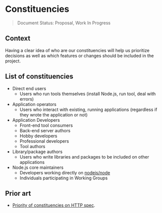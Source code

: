 # Constituencies

> Document Status: Proposal, Work In Progress

## Context

Having a clear idea of who are our constituencies will help us prioritize decisions as well as which features or changes should be included in the project. 

## List of constituencies

* Direct end users
  * Users who run tools themselves (install Node.js, run tool, deal with errors)
* Application operators
  * Users who interact with existing, running applications (regardless if they wrote the application or not)
* Application Developers
  * Front-end tool consumers
  * Back-end server authors
  * Hobby developers
  * Professional developers
  * Tool authors
* Library/package authors
  * Users who write libraries and packages to be included on other applications
* Node.js core maintainers
  * Developers working directly on [nodejs/node](https://github.com/nodejs/node)
  * Individuals participating in Working Groups

## Prior art

 - [Priority of constituencies on HTTP spec](https://www.w3.org/TR/html-design-principles/#priority-of-constituencies).

